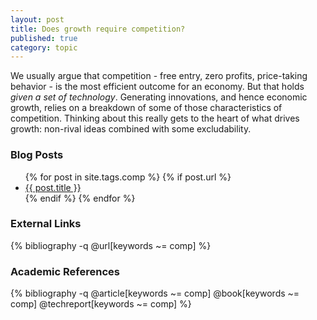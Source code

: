 ```yaml
---
layout: post
title: Does growth require competition?
published: true
category: topic
---
```


We usually argue that competition - free entry, zero profits, price-taking behavior - is the most efficient outcome for an economy. But that holds *given a set of technology*. Generating innovations, and hence economic growth, relies on a breakdown of some of those characteristics of competition. Thinking about this really gets to the heart of what drives growth: non-rival ideas combined with some excludability.

### Blog Posts
<div class="posts">
<ul>
  {% for post in site.tags.comp %}
    {% if post.url %}
        <li>
         <a id="post-link-trans" class="post-link" href="{{ post.url | prepend: site.baseurl }}">
            {{ post.title }}
          </a>
        </li>
    {% endif %}
  {% endfor %}
</ul>
</div>

### External Links

{% bibliography -q @url[keywords ~= comp] %}

### Academic References

{% bibliography -q @article[keywords ~= comp] @book[keywords ~= comp] @techreport[keywords ~= comp] %}
